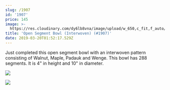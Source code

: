 ```yaml
---
slug: /1907
id: '1907'
price: 145
image: >-
  https://res.cloudinary.com/dy6lb8vna/image/upload/w_650,c_fit,f_auto/v1553046185/GB%20Bowlworks%20Gallery/1907a.jpg
title: 'Open Segment Bowl (Interwoven) (#1907)'
date: 2019-03-20T01:52:17.529Z
---
```

Just completed this open segment bowl with an interwoven pattern consisting of Walnut, Maple, Padauk and Wenge.  This bowl has 288 segments.  It is 4" in height and 10" in diameter.

![](https://res.cloudinary.com/dy6lb8vna/image/upload/w_350,c_fit,f_auto/v1553046591/GB%20Bowlworks%20Gallery/1907b.jpg)

![](https://res.cloudinary.com/dy6lb8vna/image/upload/w_350,c_fit,f_auto/v1/GB%20Bowlworks%20Gallery/IMG_4036.jpg)
